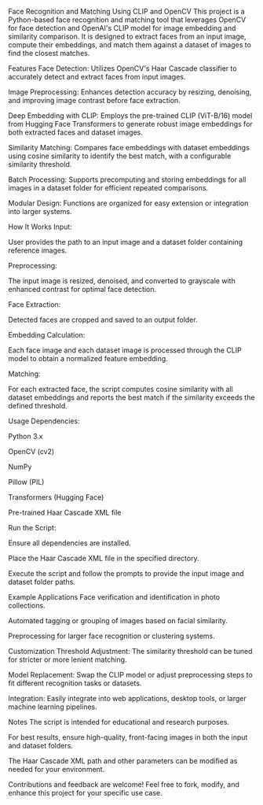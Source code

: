 Face Recognition and Matching Using CLIP and OpenCV
This project is a Python-based face recognition and matching tool that leverages OpenCV for face detection and OpenAI's CLIP model for image embedding and similarity comparison. It is designed to extract faces from an input image, compute their embeddings, and match them against a dataset of images to find the closest matches.

Features
Face Detection:
Utilizes OpenCV's Haar Cascade classifier to accurately detect and extract faces from input images.

Image Preprocessing:
Enhances detection accuracy by resizing, denoising, and improving image contrast before face extraction.

Deep Embedding with CLIP:
Employs the pre-trained CLIP (ViT-B/16) model from Hugging Face Transformers to generate robust image embeddings for both extracted faces and dataset images.

Similarity Matching:
Compares face embeddings with dataset embeddings using cosine similarity to identify the best match, with a configurable similarity threshold.

Batch Processing:
Supports precomputing and storing embeddings for all images in a dataset folder for efficient repeated comparisons.

Modular Design:
Functions are organized for easy extension or integration into larger systems.

How It Works
Input:

User provides the path to an input image and a dataset folder containing reference images.

Preprocessing:

The input image is resized, denoised, and converted to grayscale with enhanced contrast for optimal face detection.

Face Extraction:

Detected faces are cropped and saved to an output folder.

Embedding Calculation:

Each face image and each dataset image is processed through the CLIP model to obtain a normalized feature embedding.

Matching:

For each extracted face, the script computes cosine similarity with all dataset embeddings and reports the best match if the similarity exceeds the defined threshold.

Usage
Dependencies:

Python 3.x

OpenCV (cv2)

NumPy

Pillow (PIL)

Transformers (Hugging Face)

Pre-trained Haar Cascade XML file

Run the Script:

Ensure all dependencies are installed.

Place the Haar Cascade XML file in the specified directory.

Execute the script and follow the prompts to provide the input image and dataset folder paths.

Example Applications
Face verification and identification in photo collections.

Automated tagging or grouping of images based on facial similarity.

Preprocessing for larger face recognition or clustering systems.

Customization
Threshold Adjustment:
The similarity threshold can be tuned for stricter or more lenient matching.

Model Replacement:
Swap the CLIP model or adjust preprocessing steps to fit different recognition tasks or datasets.

Integration:
Easily integrate into web applications, desktop tools, or larger machine learning pipelines.

Notes
The script is intended for educational and research purposes.

For best results, ensure high-quality, front-facing images in both the input and dataset folders.

The Haar Cascade XML path and other parameters can be modified as needed for your environment.

Contributions and feedback are welcome!
Feel free to fork, modify, and enhance this project for your specific use case.

